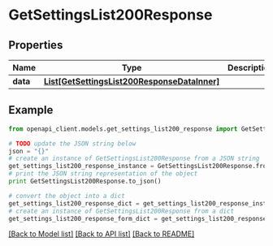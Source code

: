 # GetSettingsList200Response


## Properties
Name | Type | Description | Notes
------------ | ------------- | ------------- | -------------
**data** | [**List[GetSettingsList200ResponseDataInner]**](GetSettingsList200ResponseDataInner.md) |  | [optional] 

## Example

```python
from openapi_client.models.get_settings_list200_response import GetSettingsList200Response

# TODO update the JSON string below
json = "{}"
# create an instance of GetSettingsList200Response from a JSON string
get_settings_list200_response_instance = GetSettingsList200Response.from_json(json)
# print the JSON string representation of the object
print GetSettingsList200Response.to_json()

# convert the object into a dict
get_settings_list200_response_dict = get_settings_list200_response_instance.to_dict()
# create an instance of GetSettingsList200Response from a dict
get_settings_list200_response_form_dict = get_settings_list200_response.from_dict(get_settings_list200_response_dict)
```
[[Back to Model list]](../README.md#documentation-for-models) [[Back to API list]](../README.md#documentation-for-api-endpoints) [[Back to README]](../README.md)



